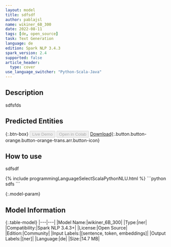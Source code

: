 ```yaml
---
layout: model
title: sdfsdf
author: pablajsl
name: wikiner_6B_300
date: 2022-08-11
tags: [de, open_source]
task: Text Generation
language: de
edition: Spark NLP 3.4.3
spark_version: 2.4
supported: false
article_header:
  type: cover
use_language_switcher: "Python-Scala-Java"
---
```


## Description

sdfsfds

## Predicted Entities



{:.btn-box}
<button class="button button-orange" disabled>Live Demo</button>
<button class="button button-orange" disabled>Open in Colab</button>
[Download](https://s3.amazonaws.com/models-hub-community/pablajsl/wikiner_6B_300_de_3.4.3_2.4_1660201513177.zip){:.button.button-orange.button-orange-trans.arr.button-icon}

## How to use

sdfsdf

<div class="tabs-box" markdown="1">
{% include programmingLanguageSelectScalaPythonNLU.html %}
```python
sdfs
```

</div>

{:.model-param}
## Model Information

{:.table-model}
|---|---|
|Model Name:|wikiner_6B_300|
|Type:|ner|
|Compatibility:|Spark NLP 3.4.3+|
|License:|Open Source|
|Edition:|Community|
|Input Labels:|[sentence, token, embeddings]|
|Output Labels:|[ner]|
|Language:|de|
|Size:|14.7 MB|